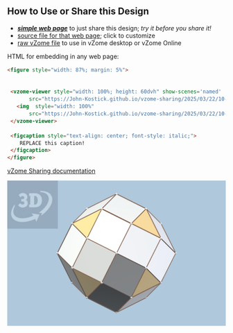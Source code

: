 
## How to Use or Share this Design

 - [***simple web page***](<https://John-Kostick.github.io/vzome-sharing/2025/03/22/10-10-50-Quartetra-and-RD-LH/>) to just share this design; *try it before you share it!*
 - [source file for that web page](<https://github.com/John-Kostick/vzome-sharing/edit/main/2025/03/22/10-10-50-Quartetra-and-RD-LH/index.md>); click to customize
 - [raw vZome file](<https://raw.githubusercontent.com/John-Kostick/vzome-sharing/main/2025/03/22/10-10-50-Quartetra-and-RD-LH/Quartetra-and-RD-LH.vZome>) to use in vZome desktop or vZome Online
 
 HTML for embedding in any web page:
 ```html
<figure style="width: 87%; margin: 5%">
  
  
  <vzome-viewer style="width: 100%; height: 60dvh" show-scenes='named'
        src="https://John-Kostick.github.io/vzome-sharing/2025/03/22/10-10-50-Quartetra-and-RD-LH/Quartetra-and-RD-LH.vZome" >
    <img  style="width: 100%"
        src="https://John-Kostick.github.io/vzome-sharing/2025/03/22/10-10-50-Quartetra-and-RD-LH/Quartetra-and-RD-LH.png" >
  </vzome-viewer>

  <figcaption style="text-align: center; font-style: italic;">
     REPLACE this caption!
  </figcaption>
</figure>

 ```

[vZome Sharing documentation](https://vzome.github.io/vzome/sharing.html#how-it-works)

![Image](<Quartetra-and-RD-LH.png>)

